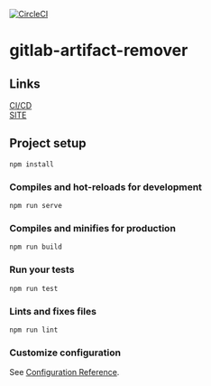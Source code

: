 [![CircleCI](https://circleci.com/gh/Harmannz/gitlab-artifact-remover.svg?style=svg)](https://circleci.com/gh/Harmannz/gitlab-artifact-remover)

# gitlab-artifact-remover

## Links
[CI/CD](https://circleci.com/gh/Harmannz/workflows/gitlab-artifact-remover)  
[SITE](https://harmannz.github.io/gitlab-artifact-remover/)

## Project setup
```
npm install
```

### Compiles and hot-reloads for development
```
npm run serve
```

### Compiles and minifies for production
```
npm run build
```

### Run your tests
```
npm run test
```

### Lints and fixes files
```
npm run lint
```

### Customize configuration
See [Configuration Reference](https://cli.vuejs.org/config/).
